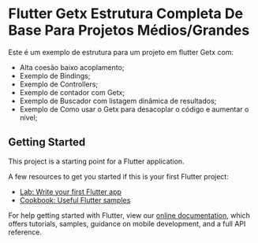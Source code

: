 # Flutter Getx Estrutura Completa De Base Para Projetos Médios/Grandes

Este é um exemplo de estrutura para um projeto em flutter Getx com:
* Alta coesão baixo acoplamento;
* Exemplo de Bindings;
* Exemplo de Controllers;
* Exemplo de contador com Getx;
* Exemplo de Buscador com listagem dinâmica de resultados;
* Exemplo de Como usar o Getx para desacoplar o código e aumentar o nível;

## Getting Started

This project is a starting point for a Flutter application.

A few resources to get you started if this is your first Flutter project:

- [Lab: Write your first Flutter app](https://flutter.dev/docs/get-started/codelab)
- [Cookbook: Useful Flutter samples](https://flutter.dev/docs/cookbook)

For help getting started with Flutter, view our
[online documentation](https://flutter.dev/docs), which offers tutorials,
samples, guidance on mobile development, and a full API reference.
